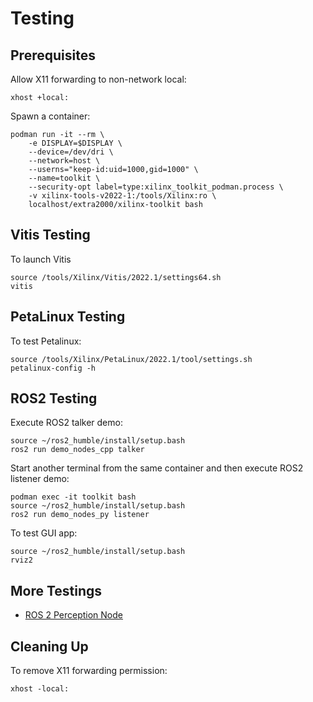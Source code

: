 # Testing


## Prerequisites

Allow X11 forwarding to non-network local:
```
xhost +local:
```

Spawn a container:
```
podman run -it --rm \
    -e DISPLAY=$DISPLAY \
    --device=/dev/dri \
    --network=host \
    --userns="keep-id:uid=1000,gid=1000" \
    --name=toolkit \
    --security-opt label=type:xilinx_toolkit_podman.process \
    -v xilinx-tools-v2022-1:/tools/Xilinx:ro \
    localhost/extra2000/xilinx-toolkit bash
```


## Vitis Testing

To launch Vitis
```
source /tools/Xilinx/Vitis/2022.1/settings64.sh
vitis
```


## PetaLinux Testing

To test Petalinux:
```
source /tools/Xilinx/PetaLinux/2022.1/tool/settings.sh
petalinux-config -h
```


## ROS2 Testing

Execute ROS2 talker demo:
```
source ~/ros2_humble/install/setup.bash
ros2 run demo_nodes_cpp talker
```

Start another terminal from the same container and then execute ROS2 listener demo:
```
podman exec -it toolkit bash
source ~/ros2_humble/install/setup.bash
ros2 run demo_nodes_py listener
```

To test GUI app:
```
source ~/ros2_humble/install/setup.bash
rviz2
```


## More Testings

* [ROS 2 Perception Node](testings/ros-2-perception-node.md)


## Cleaning Up

To remove X11 forwarding permission:
```
xhost -local:
```
